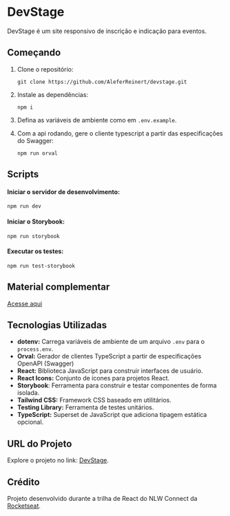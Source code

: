 # DevStage

DevStage é um site responsivo de inscrição e indicação para eventos.

## Começando

1. Clone o repositório:

   ```
   git clone https://github.com/AleferReinert/devstage.git
   ```

2. Instale as dependências:

   ```
   npm i
   ```

3. Defina as variáveis de ambiente como em `.env.example`.
4. Com a api rodando, gere o cliente typescript a partir das especificações do Swagger:

   ```
   npm run orval
   ```

## Scripts

#### Iniciar o servidor de desenvolvimento:

```
npm run dev
```

#### Iniciar o Storybook:

```
npm run storybook
```

#### Executar os testes:

```
npm run test-storybook
```

## Material complementar

[Acesse aqui](https://efficient-sloth-d85.notion.site/NLW-Connect-337b47bcef1640fc9a536f66dd45d8f1)

## Tecnologias Utilizadas

- **dotenv:** Carrega variáveis de ambiente de um arquivo `.env` para o `process.env`.
- **Orval:** Gerador de clientes TypeScript a partir de especificações OpenAPI (Swagger)
- **React:** Biblioteca JavaScript para construir interfaces de usuário.
- **React Icons:** Conjunto de ícones para projetos React.
- **Storybook**: Ferramenta para construir e testar componentes de forma isolada.
- **Tailwind CSS:** Framework CSS baseado em utilitários.
- **Testing Library:** Ferramenta de testes unitários.
- **TypeScript:** Superset de JavaScript que adiciona tipagem estática opcional.

## URL do Projeto

Explore o projeto no link: [DevStage](https://devstage-nlw-connect.vercel.app).

## Crédito

Projeto desenvolvido durante a trilha de React do NLW Connect da [Rocketseat](https://github.com/Rocketseat).

